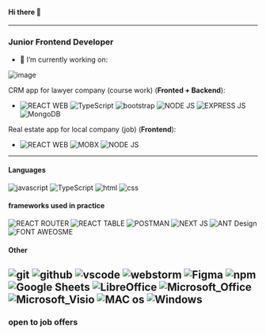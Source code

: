 #### Hi there 👋
---
### Junior Frontend Developer ###


- 🔭 I’m currently working on:

![image](https://www.codewars.com/users/ftsv/badges/small)

CRM app for lawyer company (course work) (**Fronted + Backend**):
- ![REACT WEB](https://img.shields.io/badge/React_Web-20232A?style=for-the-badge&logo=react&logoColor=61DAFB) ![TypeScript](https://img.shields.io/badge/TypeScript-007ACC?style=for-the-badge&logo=typescript&logoColor=white) ![bootstrap](https://img.shields.io/badge/bootstrap-7952B3?&style=for-the-badge&logo=bootstrap&logoColor=white) ![NODE JS](https://img.shields.io/badge/Node.js-339933?style=for-the-badge&logo=nodedotjs&logoColor=white) ![EXPRESS JS](https://img.shields.io/badge/Express.js-000000?style=for-the-badge&logo=express&logoColor=white) ![MongoDB](https://camo.githubusercontent.com/72e92f69f36703548704a9eeda2a9889c2756b5e08f01a9aec6e658c148d014e/68747470733a2f2f696d672e736869656c64732e696f2f62616467652f4d6f6e676f44422d3445413934423f7374796c653d666f722d7468652d6261646765266c6f676f3d6d6f6e676f6462266c6f676f436f6c6f723d7768697465)

Real estate app for local company (job) (**Frontend**):

- ![REACT WEB](https://img.shields.io/badge/React_Web-20232A?style=for-the-badge&logo=react&logoColor=61DAFB) ![MOBX](https://img.shields.io/badge/Mobx-D22128?style=for-the-badge&logo=mobx&logoColor=white) ![NODE JS](https://img.shields.io/badge/Node.js-339933?style=for-the-badge&logo=nodedotjs&logoColor=white)


---
#### Languages
![javascript](https://img.shields.io/badge/javascript%20-%23323330.svg?&style=for-the-badge&logo=javascript&logoColor=%23F7DF1E)
![TypeScript](https://img.shields.io/badge/TypeScript-007ACC?style=for-the-badge&logo=typescript&logoColor=white)
![html](https://img.shields.io/badge/html%20-%23E34F26.svg?&style=for-the-badge&logo=html5&logoColor=white)
![css](https://img.shields.io/badge/css%20-%231572B6.svg?&style=for-the-badge&logo=css3&logoColor=white)
#### frameworks used in practice
![REACT ROUTER](https://img.shields.io/badge/React_Router-CA4245?style=for-the-badge&logo=react-router&logoColor=white)
![REACT TABLE](https://img.shields.io/badge/react%20table-FF4154?style=for-the-badge&logo=react%20table&logoColor=white)
![POSTMAN](https://img.shields.io/badge/Postman-FF6C37?style=for-the-badge&logo=Postman&logoColor=white)
![NEXT JS](https://img.shields.io/badge/next.js-000000?style=for-the-badge&logo=nextdotjs&logoColor=white)
![ANT Design](https://img.shields.io/badge/Ant%20Design-1890FF?style=for-the-badge&logo=antdesign&logoColor=white)
![FONT AWEOSME](https://img.shields.io/badge/Font_Awesome-339AF0?style=for-the-badge&logo=fontawesome&logoColor=white)
#### Other
![git](https://img.shields.io/badge/git%20-%23F05033.svg?&style=for-the-badge&logo=git&logoColor=white)
![github](https://img.shields.io/badge/github-181717?&style=for-the-badge&logo=github&logoColor=white)
![vscode](https://img.shields.io/badge/VSCode-007ACC?style=for-the-badge&logo=visualstudiocode&logoColor=white)
![webstorm](https://img.shields.io/badge/WebStorm-000000?style=for-the-badge&logo=WebStorm&logoColor=white)
![Figma](https://img.shields.io/badge/Figma-F24E1E?style=for-the-badge&logo=figma&logoColor=white)
![npm](https://camo.githubusercontent.com/fd60ad1cae960eb3117e20dc1305b39f820004bf601b0e00ea032eccb9897dfd/68747470733a2f2f696d672e736869656c64732e696f2f7374617469632f76313f7374796c653d666f722d7468652d6261646765266d6573736167653d6e706d26636f6c6f723d434233383337266c6f676f3d6e706d266c6f676f436f6c6f723d464646464646266c6162656c3d)
![Google Sheets](https://img.shields.io/badge/Google%20Sheets-34A853?style=for-the-badge&logo=google-sheets&logoColor=white)
![LibreOffice](https://img.shields.io/badge/LibreOffice-18A303?style=for-the-badge&logo=LibreOffice&logoColor=white)
![Microsoft_Office](https://img.shields.io/badge/Microsoft_Office-D83B01?style=for-the-badge&logo=microsoft-office&logoColor=white)
![Microsoft_Visio](	https://img.shields.io/badge/Microsoft_Visio-3955A3?style=for-the-badge&logo=microsoft-visio&logoColor=white)
![MAC os](https://img.shields.io/badge/mac%20os-000000?style=for-the-badge&logo=apple&logoColor=white)
![Windows](	https://img.shields.io/badge/Windows-0078D6?style=for-the-badge&logo=windows&logoColor=white)
---
### open to job offers

<!--

-->
